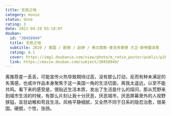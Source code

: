 ```yaml
---
title: 无依之地
category: movie
status: done
rating: 3
date: 2021-04-29 03:19:07
douban:
  id: "30458949"
  title: 无依之地
  subtitle: 2020 / 美国 / 剧情 / 赵婷 / 弗兰西斯·麦克多蒙德 大卫·斯特雷泽恩
  rating: 8.1
  cover: https://img1.doubanio.com/view/photo/m_ratio_poster/public/p2630453887.jpg
  link: https://movie.douban.com/subject/30458949/
---
```


离推荐差一丢丢，可能宣传火热导致期待过高，没有那么打动，反而有种未满足的失落感，也或许作品本身聚焦于这一美国一角的生活切面，离我太遥远，以至不能共鸣。看下来的感受是，很贴近生活本质，发出了生活是什么的探问，那从荒野来到城市生活的时候，有那么片刻让我十分厌恶，厌恶城市，厌恶屏幕里外的人视野狭隘，盲目幼稚和苟且生活。风格平静细腻，又全然不同于日系的隐忍治愈，很美国，硬朗，个性，张扬。